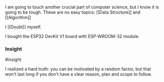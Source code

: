 I am going to touch another crucial part of computer science, but I know it is going to be tough. These are no easy topics: [[Data Structure]] and [[Algorithm]]

I [[Doubt]] myself.

I bought the ESP32 DevKit V1 board with ESP-WROOM-32 module.

### Insight
#insight

I realized a hard truth: you can be motivated by a random factor, but that won't last long if you don't have a clear reason, plan and scope to follow.
